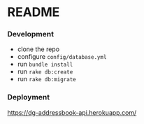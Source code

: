 # README

### Development

- clone the repo
- configure `config/database.yml`
- run `bundle install`
- run `rake db:create`
- run `rake db:migrate`

### Deployment
https://dg-addressbook-api.herokuapp.com/
